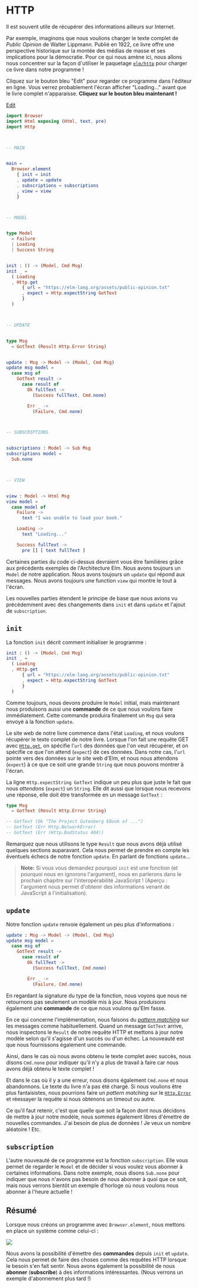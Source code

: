 # HTTP

Il est souvent utile de récupérer des informations ailleurs sur Internet.

Par exemple, imaginons que nous voulions charger le texte complet de _Public Opinion_ de Walter Lippmann. Publié en 1922, ce livre offre une perspective historique sur la montée des médias de masse et ses implications pour la démocratie. Pour ce qui nous amène ici, nous allons nous concentrer sur la façon d'utiliser le paquetage [`elm/http`][http] pour charger ce livre dans notre programme !

Cliquez sur le bouton bleu "Edit" pour regarder ce programme dans l'éditeur en ligne. Vous verrez probablement l'écran afficher "Loading..." avant que le livre complet n'apparaisse. **Cliquez sur le bouton bleu maintenant !**

[http]: https://package.elm-lang.org/packages/elm/http/latest

<div class="edit-link"><a href="https://elm-lang.org/examples/book">Edit</a></div>

```elm
import Browser
import Html exposing (Html, text, pre)
import Http



-- MAIN


main =
  Browser.element
    { init = init
    , update = update
    , subscriptions = subscriptions
    , view = view
    }



-- MODEL


type Model
  = Failure
  | Loading
  | Success String


init : () -> (Model, Cmd Msg)
init _ =
  ( Loading
  , Http.get
      { url = "https://elm-lang.org/assets/public-opinion.txt"
      , expect = Http.expectString GotText
      }
  )



-- UPDATE


type Msg
  = GotText (Result Http.Error String)


update : Msg -> Model -> (Model, Cmd Msg)
update msg model =
  case msg of
    GotText result ->
      case result of
        Ok fullText ->
          (Success fullText, Cmd.none)

        Err _ ->
          (Failure, Cmd.none)



-- SUBSCRIPTIONS


subscriptions : Model -> Sub Msg
subscriptions model =
  Sub.none



-- VIEW


view : Model -> Html Msg
view model =
  case model of
    Failure ->
      text "I was unable to load your book."

    Loading ->
      text "Loading..."

    Success fullText ->
      pre [] [ text fullText ]
```

Certaines parties du code ci-dessus devraient vous être familières grâce aux précédents exemples de l'Architecture Elm. Nous avons toujours un `Model` de notre application. Nous avons toujours un `update` qui répond aux messages. Nous avons toujours une function `view` qui montre le tout à l'écran.

Les nouvelles parties étendent le principe de base que nous avions vu précédemment avec des changements dans `init` et dans `update` et l'ajout de `subscription`.


## `init`

La fonction `init` décrit comment initialiser le programme :

```elm
init : () -> (Model, Cmd Msg)
init _ =
  ( Loading
  , Http.get
      { url = "https://elm-lang.org/assets/public-opinion.txt"
      , expect = Http.expectString GotText
      }
  )
```


Comme toujours, nous devons produire le `Model` initial, mais maintenant nous produisons aussi une **commande** de ce que nous voulons faire immédiatement. Cette commande produira finalement un `Msg` qui sera envoyé à la fonction `update`.

Le site web de notre livre commence dans l'état `Loading`, et nous voulons récupérer le texte complet de notre livre. Lorsque l'on fait une requête GET avec [`Http.get`][get], on spécifie l'`url` des données que l'on veut récupérer, et on spécifie ce que l'on attend (`expect`) de ces données. Dans notre cas, l'`url` pointe vers des données sur le site web d'Elm, et nous nous attendons (`expect`) à ce que ce soit une grande `String` que nous pouvons montrer à l'écran.


La ligne `Http.expectString GotText` indique un peu plus que juste le fait que nous _attendons_ (`expect`) un `String`. Elle dit aussi que lorsque nous recevons une réponse, elle doit être transformée en un message `GotText` :

```elm
type Msg
  = GotText (Result Http.Error String)

-- GotText (Ok "The Project Gutenberg EBook of ...")
-- GotText (Err Http.NetworkError)
-- GotText (Err (Http.BadStatus 404))
```

Remarquez que nous utilisons le type `Result` que nous avons déjà utilisé quelques sections auparavant. Cela nous permet de prendre en compte les éventuels échecs de notre fonction `update`. En parlant de fonctions `update`...

[get]: https://package.elm-lang.org/packages/elm/http/latest/Http#get

> **Note:** Si vous vous demandez pourquoi `init` est une fonction (et pourquoi nous en ignorons l'argument), nous en parlerons dans le prochain chapitre sur l'interopérabilité JavaScript ! (Aperçu : l'argument nous permet d'obtenir des informations venant de JavaScript à l'initialisation).

## `update`

Notre fonction `update` renvoie également un peu plus d'informations :

```elm
update : Msg -> Model -> (Model, Cmd Msg)
update msg model =
  case msg of
    GotText result ->
      case result of
        Ok fullText ->
          (Success fullText, Cmd.none)

        Err _ ->
          (Failure, Cmd.none)
```

En regardant la signature du type de la fonction, nous voyons que nous ne retournons pas seulement un modèle mis à jour. Nous produisons également une **commande** de ce que nous voulons qu'Elm fasse.

En ce qui concerne l'implémentation, nous faisons du [_pattern matching_](/types/pattern_matching.html) sur les messages comme habituellement. Quand un message `GotText` arrive, nous inspectons le `Result` de notre requête HTTP et mettons à jour notre modèle selon qu'il s'agisse d'un succès ou d'un échec. La nouveauté est que nous fournissons également une commande.

Ainsi, dans le cas où nous avons obtenu le texte complet avec succès, nous disons `Cmd.none` pour indiquer qu'il n'y a plus de travail à faire car nous avons déjà obtenu le texte complet !

Et dans le cas où il y a une erreur, nous disons également `Cmd.none` et nous abandonnons. Le texte du livre n'a pas été chargé. Si nous voulions être plus fantaisistes, nous pourrions faire un _pattern matching_ sur le [`Http.Error`][Error] et réessayer la requête si nous obtenons un timeout ou autre.

Ce qu'il faut retenir, c'est que quelle que soit la façon dont nous décidons de mettre à jour notre modèle, nous sommes également libres d'émettre de nouvelles commandes. J'ai besoin de plus de données ! Je veux un nombre aléatoire ! Etc.


[Error]: https://package.elm-lang.org/packages/elm/http/latest/Http#Error


## `subscription`

L'autre nouveauté de ce programme est la fonction `subscription`. Elle vous permet de regarder le `Model` et de décider si vous voulez vous abonner à certaines informations. Dans notre exemple, nous disons `Sub.none` pour indiquer que nous n'avons pas besoin de nous abonner à quoi que ce soit, mais nous verrons bientôt un exemple d'horloge où nous voulons nous abonner à l'heure actuelle !


## Résumé

Lorsque nous créons un programme avec `Browser.element`, nous mettons en place un système comme celui-ci :


![](diagrams/element.svg)

Nous avons la possibilité d'émettre des **commandes** depuis `init` et `update`. Cela nous permet de faire des choses comme des requêtes HTTP lorsque le besoin s'en fait sentir. Nous avons également la possibilité de nous **abonner** (**subscribe**) à des informations intéressantes. (Nous verrons un exemple d'abonnement plus tard !)
